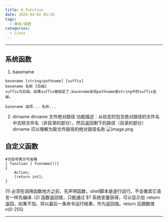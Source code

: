```yaml
---
title: 6_function
date: 2024-04-02 05:20
tags:
  - 脚本/函数
categories:
  - Linux
---
```


---

## 系统函数
1. basename
```shell
basename [string/pathname] [suffix]
basename 名称 [后缀]
suffix为后缀，如果suffix被指定了,basename会将pathname或string中的suffix去掉。

basename 选项... 名称...
```
2. dirname
dirname 文件绝对路径 功能描述：从给定的包含绝对路径的文件名中去除文件名（非目录的部分），然后返回剩下的路径（目录的部分）
dirname 可以理解为取文件路径的绝对路径名称
![image.png](https://illyber-images.oss-cn-chengdu.aliyuncs.com/202311250633992.png)

## 自定义函数
```shell
#方括号表示可省略
[ function ] funname[()]
{
    Action;
    [return int];
}
```
(1) 必须在调用函数地方之前，先声明函数，shell脚本是逐行运行。不会像其它语言一样先编译.
(2) 函数返回值，只能通过 $? 系统变量获得，可以显示加 :return 返回，如果不加，将以最后一条命令运行结果，作为返回值。return 后跟数值 n(0-255)

---
